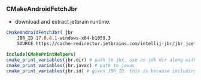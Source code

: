 
### CMakeAndroidFetchJbr 
* download and extract jetbrain runtime.


```cmake
CMakeAndroidFetchJbr( jbr
    JBR_ID 17.0.8.1-windows-x64-b1059.3
    SOURCE https://cache-redirector.jetbrains.com/intellij-jbr/jbr_jcef-17.0.8.1-windows-x64-b1059.3.tar.gz)

include(CMakePrintHelpers)
cmake_print_variables(jbr.dir) # path to jbr, use as jdk dir along with other programs 
cmake_print_variables(jbr.javac) # path to javac  
cmake_print_variables(jbr.id) # given JBR_ID. this is because including unzip. the extracted content is renamed internally.

``` 
